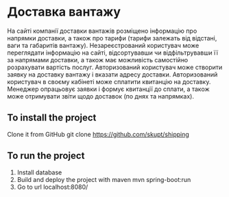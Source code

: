 # Доставка вантажу
На сайті компанії доставки вантажів розміщено інформацію про напрямки доставки, а також про тарифи (тарифи залежать від відстані, ваги та габаритів вантажу).
Незареєстрований користувач може переглядати інформацію на сайті, відсортувавши чи відфільтрувавши її за напрямами доставки, а також має можливість самостійно розрахувати вартість послуг.
Авторизований користувач може створити заявку на доставку вантажу і вказати адресу доставки. Авторизований користувач в своєму кабінеті може сплатити квитанцію на доставку.
Менеджер опрацьовує заявки і формує квитанції до сплати, а також може отримувати звіти щодо доставок (по днях та напрямках).
## To install the project
Clone it from GitHub git clone https://github.com/skupt/shipping
## To run the project
1) Install database 
2) Build and deploy the project with maven mvn spring-boot:run 
3) Go to url localhost:8080/

